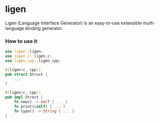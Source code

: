 # ligen
Ligen (Language Interface Generator) is an easy-to-use extensible multi-language binding generator.

### How to use it

```rust
use ligen::ligen;
use ligen_c::ligen_c;
use ligen_cpp::ligen_cpp;

#[ligen(c, cpp)]
pub struct Struct {
    ...
}

#[ligen(c, cpp)]
pub impl Struct {
    fn new() -> Self { ... }
    fn print(&self) { ... }
    fn type() -> String { ... }
}
```